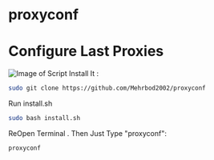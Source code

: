 # proxyconf
# Configure Last Proxies
![Image of Script](https://github.com/mehrbod2002/proxyconf/.png)
Install It :
```bash
sudo git clone https://github.com/Mehrbod2002/proxyconf
```
Run install.sh
```bash
sudo bash install.sh
```
ReOpen Terminal . Then Just Type "proxyconf":
```bash
proxyconf
```
